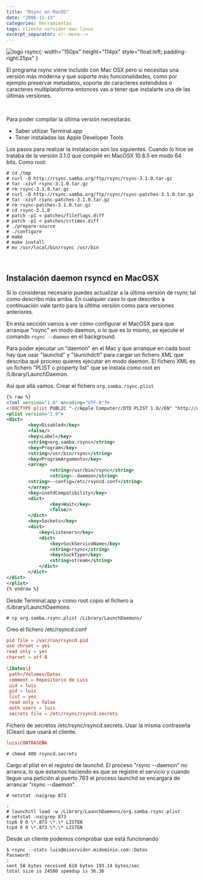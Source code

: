 ```yaml
---
title: "Rsync en MacOS"
date: "2006-11-13"
categories: herramientas
tags: cliente servidor mac linux
excerpt_separator: <!--more-->
---
```



![logo rsync](/assets/img/posts/logo-rsync.svg){: width="150px" height="114px" style="float:left; padding-right:25px" } 

El programa rsync viene incluido con Mac OSX pero si necesitas una versión más moderna y que soporte más funcionalidades, como por ejemplo preservar metadatos, soporte de caracteres extendidos o caracteres multiplataforma entonces vas a tener que instalarte una de las últimas versiones.

<br clear="left"/>
<!--more-->

Para poder compilar la última versión necesitarás:

- Saber utilizar Terminal.app
- Tener instaladas las Apple Developer Tools

Los pasos para realizar la instalación son los siguientes. Cuando lo hice se trataba de la versión 3.1.0 que compilé en MacOSX 10.8.5 en modo 64 bits. Como root:

```console
# cd /tmp
# curl -O http://rsync.samba.org/ftp/rsync/rsync-3.1.0.tar.gz
# tar -xzvf rsync-3.1.0.tar.gz
# rm rsync-3.1.0.tar.gz
# curl -O http://rsync.samba.org/ftp/rsync/rsync-patches-3.1.0.tar.gz
# tar -xzvf rsync-patches-3.1.0.tar.gz
# rm rsync-patches-3.1.0.tar.gz
# cd rsync-3.1.0
# patch -p1 < patches/fileflags.diff
# patch -p1 < patches/crtimes.diff
# ./prepare-source
# ./configure
# make
# make install
# mv /usr/local/bin/rsync /usr/bin
```

<br/>

## Instalación daemon rsyncd en MacOSX

Si lo consideras necesario puedes actualizar a la última versión de rsync tal como describo más arriba. En cualquier caso lo que describo a continuación vale tanto para la última versión como para versiones anteriores.

En esta sección vamos a ver cómo configurar el MacOSX para que arranque "rsync" en modo daemon, o lo que es lo mismo, se ejecute el comando `rsync --daemon` en el background.

Para poder ejecutar un "daemon" en el Mac y que arranque en cada boot hay que usar "launchd" y "launchdctl" para cargar un fichero XML que describa qué proceso quieres ejecutar en modo daemon. El fichero XML es un fichero "PLIST o property list" que se instala como root en /Library/LaunchDaemon.

Así que allá vamos. Crear el fichero `org.samba.rsync.plist`

```xml
{% raw %}
<?xml version="1.0" encoding="UTF-8"?>
<!DOCTYPE plist PUBLIC "-//Apple Computer//DTD PLIST 1.0//EN" "http://www.apple.com/DTDs/PropertyList-1.0.dtd">
<plist version="1.0">
<dict>
        <key>Disabled</key>
        <false/>
        <key>Label</key>
        <string>org.samba.rsync</string>
        <key>Program</key>
        <string>/usr/bin/rsync</string>
        <key>ProgramArguments</key>
        <array>
                <string>/usr/bin/rsync</string>
                <string>--daemon</string>
		<string>--config=/etc/rsyncd.conf</string>      
        </array>
        <key>inetdCompatibility</key>
        <dict>
                <key>Wait</key>
                <false/>
        </dict>
		<key>Sockets</key>
		<dict>
			<key>Listeners</key>
			<dict>
				<key>SockServiceName</key>
				<string>rsync</string>
				<key>SockType</key>
				<string>stream</string>
			</dict>
		</dict>
</dict>
</plist>
{% endraw %}
```          
         
Desde Terminal.app y como root copio el fichero a /Library/LaunchDaemons

```console
# cp org.samba.rsync.plist /Library/LaunchDaemons/
```

Creo el fichero /etc/rsyncd.conf

```conf
pid file = /var/run/rsyncd.pid
use chroot = yes
read only = yes
charset = utf-8
 
\[Datos\]
 path=/Volumes/Datos
 comment = Repositorio de Luis
 uid = luis
 gid = luis
 list = yes
 read only = false
 auth users = luis
 secrets file = /etc/rsync/rsyncd.secrets
```

Fichero de secretos /etc/rsync/rsyncd.secrets. Usar la misma contraseña (Clean) que usará el cliente.

```conf
luis:CONTRASEÑA
```

```console
# chmod 400 rsyncd.secrets 
```

Cargo el plist en el registro de launchd. El proceso "rsync --daemon" no arranca, lo que estamos haciendo es que se registre el servicio y cuando llegue una petición al puerto 783 el proceso launchd se encargará de arrancar "rsync --daemon".

```console
# netstat -na|grep 873
```

```console
:
# launchctl load -w /Library/LaunchDaemons/org.samba.rsync.plist 
# netstat -na|grep 873
tcp6 0 0 \*.873 \*.\* LISTEN 
tcp4 0 0 \*.873 \*.\* LISTEN
```

Desde un cliente podemos comprobar que está funcionando

```console
$ rsync --stats luis@miservidor.midominio.com::Datos
Password: 
:
sent 58 bytes received 618 bytes 193.14 bytes/sec
total size is 24580 speedup is 36.36
```

